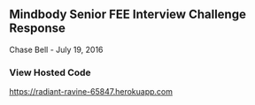 ## Mindbody Senior FEE Interview Challenge Response
Chase Bell - July 19, 2016

### View Hosted Code
https://radiant-ravine-65847.herokuapp.com